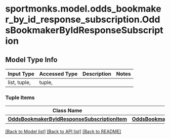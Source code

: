 # sportmonks.model.odds_bookmaker_by_id_response_subscription.OddsBookmakerByIdResponseSubscription

## Model Type Info
Input Type | Accessed Type | Description | Notes
------------ | ------------- | ------------- | -------------
list, tuple,  | tuple,  |  | 

### Tuple Items
Class Name | Input Type | Accessed Type | Description | Notes
------------- | ------------- | ------------- | ------------- | -------------
[**OddsBookmakerByIdResponseSubscriptionItem**](OddsBookmakerByIdResponseSubscriptionItem.md) | [**OddsBookmakerByIdResponseSubscriptionItem**](OddsBookmakerByIdResponseSubscriptionItem.md) | [**OddsBookmakerByIdResponseSubscriptionItem**](OddsBookmakerByIdResponseSubscriptionItem.md) |  | 

[[Back to Model list]](../../README.md#documentation-for-models) [[Back to API list]](../../README.md#documentation-for-api-endpoints) [[Back to README]](../../README.md)

